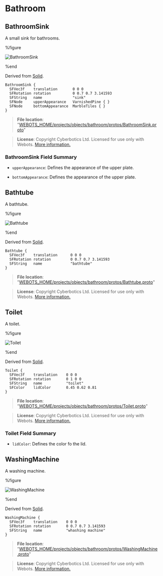 # Bathroom

## BathroomSink

A small sink for bathrooms.

%figure

![BathroomSink](images/objects/bathroom/BathroomSink/model.thumbnail.png)

%end

Derived from [Solid](../reference/solid.md).

```
BathroomSink {
  SFVec3f    translation       0 0 0
  SFRotation rotation          0 0.7 0.7 3.141593
  SFString   name              "sink"
  SFNode     upperAppearance   VarnishedPine { }
  SFNode     bottomAppearance  MarbleTiles { }
}
```

> **File location**: "[WEBOTS\_HOME/projects/objects/bathroom/protos/BathroomSink.proto](https://github.com/cyberbotics/webots/tree/{version}/projects/objects/bathroom/protos/BathroomSink.proto)"

> **License**: Copyright Cyberbotics Ltd. Licensed for use only with Webots.
[More information.](https://cyberbotics.com/webots_assets_license)

### BathroomSink Field Summary

- `upperAppearance`: Defines the appearance of the upper plate.

- `bottomAppearance`: Defines the appearance of the upper plate.

## Bathtube

A bathtube.

%figure

![Bathtube](images/objects/bathroom/Bathtube/model.thumbnail.png)

%end

Derived from [Solid](../reference/solid.md).

```
Bathtube {
  SFVec3f    translation      0 0 0
  SFRotation rotation         0 0.7 0.7 3.141593
  SFString   name             "bathtube"
}
```

> **File location**: "[WEBOTS\_HOME/projects/objects/bathroom/protos/Bathtube.proto](https://github.com/cyberbotics/webots/tree/{version}/projects/objects/bathroom/protos/Bathtube.proto)"

> **License**: Copyright Cyberbotics Ltd. Licensed for use only with Webots.
[More information.](https://cyberbotics.com/webots_assets_license)

## Toilet

A toilet.

%figure

![Toilet](images/objects/bathroom/Toilet/model.thumbnail.png)

%end

Derived from [Solid](../reference/solid.md).

```
Toilet {
  SFVec3f    translation    0 0 0
  SFRotation rotation       0 1 0 0
  SFString   name           "toilet"
  SFColor    lidColor       0.45 0.62 0.81
}
```

> **File location**: "[WEBOTS\_HOME/projects/objects/bathroom/protos/Toilet.proto](https://github.com/cyberbotics/webots/tree/{version}/projects/objects/bathroom/protos/Toilet.proto)"

> **License**: Copyright Cyberbotics Ltd. Licensed for use only with Webots.
[More information.](https://cyberbotics.com/webots_assets_license)

### Toilet Field Summary

- `lidColor`: Defines the color fo the lid.

## WashingMachine

A washing machine.

%figure

![WashingMachine](images/objects/bathroom/WashingMachine/model.thumbnail.png)

%end

Derived from [Solid](../reference/solid.md).

```
WashingMachine {
  SFVec3f    translation    0 0 0
  SFRotation rotation       0 0.7 0.7 3.141593
  SFString   name           "whashing machine"
}
```

> **File location**: "[WEBOTS\_HOME/projects/objects/bathroom/protos/WashingMachine.proto](https://github.com/cyberbotics/webots/tree/{version}/projects/objects/bathroom/protos/WashingMachine.proto)"

> **License**: Copyright Cyberbotics Ltd. Licensed for use only with Webots.
[More information.](https://cyberbotics.com/webots_assets_license)

